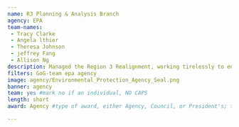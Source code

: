 ```yaml
---
name: R3 Planning & Analysis Branch
agency: EPA
team-names:
 - Tracy Clarke
 - Angela lthier
 - Theresa Johnson
 - jeffrey Fang
 - Allison Ng
description: Managed the Region 3 Realignment, working tirelessly to ensure all Realignment activities and deadlines were met. Their thorough communication strategy ensured all stakeholders were up to speed on all details of the realignment and had the tools needed to successfully realign while maintaining high customer service standards.
filters: GoG-team epa agency
image: agency/Environmental_Protection_Agency_Seal.png
banner: agency
team: yes #mark no if an individual, NO CAPS
length: short
award: Agency #type of award, either Agency, Council, or President's; this is case sensitive so make sure to match the options listed exactly. This section generates the format of the card

---
```


